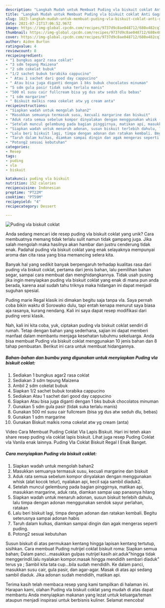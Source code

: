 ```yaml
---
description: "Langkah Mudah untuk Membuat Puding vla biskuit coklat Anti Gagal"
title: "Langkah Mudah untuk Membuat Puding vla biskuit coklat Anti Gagal"
slug: 1823-langkah-mudah-untuk-membuat-puding-vla-biskuit-coklat-anti-gagal
date: 2021-07-21T17:06:52.967Z
image: https://img-global.cpcdn.com/recipes/9737d9c8ae048712/680x482cq70/puding-vla-biskuit-coklat-foto-resep-utama.jpg
thumbnail: https://img-global.cpcdn.com/recipes/9737d9c8ae048712/680x482cq70/puding-vla-biskuit-coklat-foto-resep-utama.jpg
cover: https://img-global.cpcdn.com/recipes/9737d9c8ae048712/680x482cq70/puding-vla-biskuit-coklat-foto-resep-utama.jpg
author: Aiden Burton
ratingvalue: 4
reviewcount: 8
recipeingredient:
- "1 bungkus agar2 rasa coklat"
- "3 sdm tepung Maizena"
- "2 sdm cokelat bubuk"
- "1/2 sachet bubuk torabika cappucino"
- " Atau 1 sachet dari good day cappucino"
- " Atau bisa juga diganti dengan 1 bks bubuk chocolatos minuman"
- "5 sdm gula pasir tidak suka terlalu manis"
- "500 ml susu cair fullcream bisa yg dus atw seduh dlu bebas"
- "1 sdm margarine"
- " Biskuit malkis roma cokelat atw yg cream anta"
recipeinstructions:
- "Siapkan wadah untuk mengolah bahan2"
- "Masukkan semuanya termasuk susu, kecuali margarine dan biskuit"
- "Aduk rata semua sebelum kompor dinyalakan dengan menggunakan whisk (alat kocok telur), nyalakan api, kecil saja sambil diaduk2."
- "Setelah muncul gelembung pada bagian pinggirnya, matikan api, masukkan margarine, aduk rata, diamkan sampai uap panasnya hilang"
- "Siapkan wadah untuk menaruh adonan, susun biskuit terlebih dahulu, lalu timpa dengan adonan menggunakan sendok sayur perlahan, ratakan"
- "Lalu beri biskuit lagi, timpa dengan adonan dan ratakan kembali. Begitu seterusnya sampai adonan habis"
- "Taruh dalam kulkas, diamkan sampai dingin dan agak mengeras seperti puding."
- "Potong2 sesuai kebutuhan"
categories:
- Resep
tags:
- puding
- vla
- biskuit

katakunci: puding vla biskuit 
nutrition: 152 calories
recipecuisine: Indonesian
preptime: "PT22M"
cooktime: "PT59M"
recipeyield: "4"
recipecategory: Dessert

---
```



![Puding vla biskuit coklat](https://img-global.cpcdn.com/recipes/9737d9c8ae048712/680x482cq70/puding-vla-biskuit-coklat-foto-resep-utama.jpg)

Anda sedang mencari ide resep puding vla biskuit coklat yang unik? Cara membuatnya memang tidak terlalu sulit namun tidak gampang juga. Jika salah mengolah maka hasilnya akan hambar dan justru cenderung tidak enak. Padahal puding vla biskuit coklat yang enak selayaknya mempunyai aroma dan cita rasa yang bisa memancing selera kita.

Banyak hal yang sedikit banyak berpengaruh terhadap kualitas rasa dari puding vla biskuit coklat, pertama dari jenis bahan, lalu pemilihan bahan segar, sampai cara membuat dan menghidangkannya. Tidak usah pusing jika ingin menyiapkan puding vla biskuit coklat yang enak di mana pun anda berada, karena asal sudah tahu triknya maka hidangan ini dapat menjadi suguhan spesial.

Puding marie Regal klasik ini dimakan begitu saja tanpa vla. Saya pernah coba bikin waktu di Sorowako dulu, tapi entah kenapa menurut saya biasa aja rasanya, kurang nendang. Kali ini saya dapat resep modifikasi dari puding versi klasik.


Nah, kali ini kita coba, yuk, ciptakan puding vla biskuit coklat sendiri di rumah. Tetap dengan bahan yang sederhana, sajian ini dapat memberi manfaat dalam membantu menjaga kesehatan tubuhmu sekeluarga. Anda bisa membuat Puding vla biskuit coklat menggunakan 10 jenis bahan dan 8 tahap pembuatan. Berikut ini cara untuk membuat hidangannya.

<!--inarticleads1-->

##### Bahan-bahan dan bumbu yang digunakan untuk menyiapkan Puding vla biskuit coklat:

1. Sediakan 1 bungkus agar2 rasa coklat
1. Sediakan 3 sdm tepung Maizena
1. Ambil 2 sdm cokelat bubuk
1. Siapkan 1/2 sachet bubuk torabika cappucino
1. Sediakan  Atau 1 sachet dari good day cappucino
1. Siapkan  Atau bisa juga diganti dengan 1 bks bubuk chocolatos minuman
1. Gunakan 5 sdm gula pasir (tidak suka terlalu manis)
1. Gunakan 500 ml susu cair fullcream (bisa yg dus atw seduh dlu, bebas)
1. Gunakan 1 sdm margarine
1. Gunakan  Biskuit malkis roma cokelat atw yg cream (anta)


Video Cara Membuat Puding Coklat Vla Lapis Biskuit. Hari ini teteh akan share resep puding vla coklat lapis biskuit. Lihat juga resep Puding Coklat vla Vanila enak lainnya. Puding Vla Coklat Biskuit Regal I Enak Banget. 

<!--inarticleads2-->

##### Cara menyiapkan Puding vla biskuit coklat:

1. Siapkan wadah untuk mengolah bahan2
1. Masukkan semuanya termasuk susu, kecuali margarine dan biskuit
1. Aduk rata semua sebelum kompor dinyalakan dengan menggunakan whisk (alat kocok telur), nyalakan api, kecil saja sambil diaduk2.
1. Setelah muncul gelembung pada bagian pinggirnya, matikan api, masukkan margarine, aduk rata, diamkan sampai uap panasnya hilang
1. Siapkan wadah untuk menaruh adonan, susun biskuit terlebih dahulu, lalu timpa dengan adonan menggunakan sendok sayur perlahan, ratakan
1. Lalu beri biskuit lagi, timpa dengan adonan dan ratakan kembali. Begitu seterusnya sampai adonan habis
1. Taruh dalam kulkas, diamkan sampai dingin dan agak mengeras seperti puding.
1. Potong2 sesuai kebutuhan


Susun biskuit di atas permukaan kentang hingga lapisan kentang tertutup, sisihkan. Cara membuat Puding nutrijel coklat biskuit roma: Siapkan semua bahan; Dalam panci…masukkan gulpas nutrijel kasih air.aduk&#34;hingga tidak menggerindil.lalu nyalakan kompor.masak hingga mendidih sembari diaduk&#34; terus ya ; Sambil kita tata cup…bila sudah mendidih. Ke dalam panci, masukkan susu cair, gula pasir, dan agar-agar. Masak di atas api sedang sambil diaduk. Jika adonan sudah mendidih, matikan api. 

Terima kasih telah membaca resep yang kami tampilkan di halaman ini. Harapan kami, olahan Puding vla biskuit coklat yang mudah di atas dapat membantu Anda menyiapkan makanan yang lezat untuk keluarga/teman ataupun menjadi inspirasi untuk berbisnis kuliner. Selamat mencoba!
